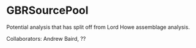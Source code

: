 GBRSourcePool
=============

Potential analysis that has split off from Lord Howe assemblage analysis. 

Collaborators: Andrew Baird, ??
